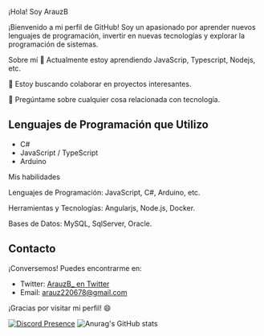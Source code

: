 ¡Hola! Soy ArauzB

¡Bienvenido a mi perfil de GitHub! Soy un apasionado por aprender nuevos lenguajes de programación, invertir en nuevas tecnologías y explorar la programación de sistemas.

Sobre mí
🌱 Actualmente estoy aprendiendo JavaScrip, Typescript, Nodejs, etc.

👯 Estoy buscando colaborar en proyectos interesantes.

💬 Pregúntame sobre cualquier cosa relacionada con tecnología.

## Lenguajes de Programación que Utilizo

- C#
- JavaScript / TypeScript
- Arduino

Mis habilidades

Lenguajes de Programación: JavaScript, C#, Arduino, etc.

Herramientas y Tecnologías: Angularjs, Node.js, Docker.

Bases de Datos:  MySQL, SqlServer, Oracle.


## Contacto

¡Conversemos! Puedes encontrarme en:

- Twitter: [ArauzB_ en Twitter](https://twitter.com/ArauzB_)
- Email: arauz220678@gmail.com

¡Gracias por visitar mi perfil! 😄


[![Discord Presence](https://lanyard.cnrad.dev/api/730938209051213866)](https://discord.com/users/730938209051213866)    ![Anurag's GitHub stats](https://github-readme-stats.vercel.app/api?username=arauzb&theme=dracula&show_icons=true) 






